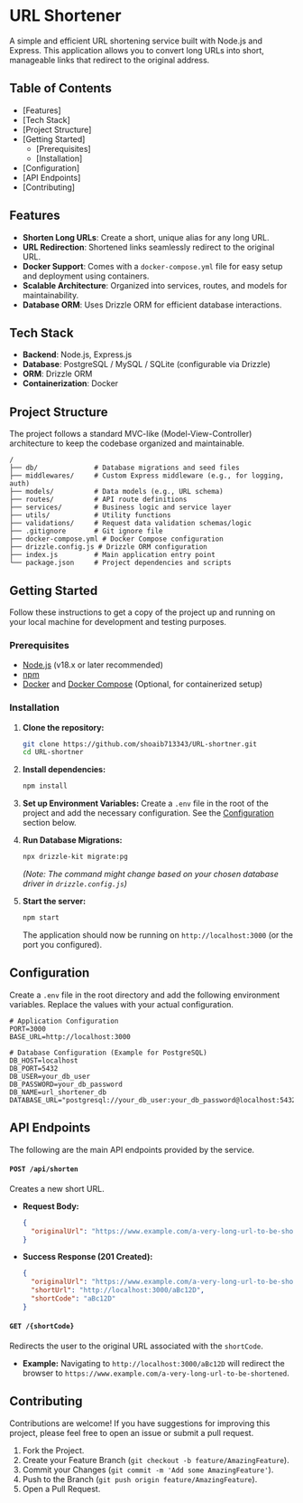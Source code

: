 
# URL Shortener

A simple and efficient URL shortening service built with Node.js and Express. This application allows you to convert long URLs into short, manageable links that redirect to the original address.

## Table of Contents

  - [Features]
  - [Tech Stack]
  - [Project Structure]
  - [Getting Started]
      - [Prerequisites]
      - [Installation]
  - [Configuration]
  - [API Endpoints]
  - [Contributing]

## Features

  - **Shorten Long URLs**: Create a short, unique alias for any long URL.
  - **URL Redirection**: Shortened links seamlessly redirect to the original URL.
  - **Docker Support**: Comes with a `docker-compose.yml` file for easy setup and deployment using containers.
  - **Scalable Architecture**: Organized into services, routes, and models for maintainability.
  - **Database ORM**: Uses Drizzle ORM for efficient database interactions.

## Tech Stack

  - **Backend**: Node.js, Express.js
  - **Database**: PostgreSQL / MySQL / SQLite (configurable via Drizzle)
  - **ORM**: Drizzle ORM
  - **Containerization**: Docker

## Project Structure

The project follows a standard MVC-like (Model-View-Controller) architecture to keep the codebase organized and maintainable.

```
/
├── db/              # Database migrations and seed files
├── middlewares/     # Custom Express middleware (e.g., for logging, auth)
├── models/          # Data models (e.g., URL schema)
├── routes/          # API route definitions
├── services/        # Business logic and service layer
├── utils/           # Utility functions
├── validations/     # Request data validation schemas/logic
├── .gitignore       # Git ignore file
├── docker-compose.yml # Docker Compose configuration
├── drizzle.config.js # Drizzle ORM configuration
├── index.js         # Main application entry point
└── package.json     # Project dependencies and scripts
```

## Getting Started

Follow these instructions to get a copy of the project up and running on your local machine for development and testing purposes.

### Prerequisites

  - [Node.js](https://nodejs.org/en/) (v18.x or later recommended)
  - [npm](https://www.npmjs.com/)
  - [Docker](https://www.docker.com/) and [Docker Compose](https://docs.docker.com/compose/) (Optional, for containerized setup)

### Installation

1.  **Clone the repository:**

    ```bash
    git clone https://github.com/shoaib713343/URL-shortner.git
    cd URL-shortner
    ```

2.  **Install dependencies:**

    ```bash
    npm install
    ```

3.  **Set up Environment Variables:**
    Create a `.env` file in the root of the project and add the necessary configuration. See the [Configuration](https://www.google.com/search?q=%23configuration) section below.

4.  **Run Database Migrations:**

    ```bash
    npx drizzle-kit migrate:pg
    ```

    *(Note: The command might change based on your chosen database driver in `drizzle.config.js`)*

5.  **Start the server:**

    ```bash
    npm start
    ```

    The application should now be running on `http://localhost:3000` (or the port you configured).

## Configuration

Create a `.env` file in the root directory and add the following environment variables. Replace the values with your actual configuration.

```env
# Application Configuration
PORT=3000
BASE_URL=http://localhost:3000

# Database Configuration (Example for PostgreSQL)
DB_HOST=localhost
DB_PORT=5432
DB_USER=your_db_user
DB_PASSWORD=your_db_password
DB_NAME=url_shortener_db
DATABASE_URL="postgresql://your_db_user:your_db_password@localhost:5432/url_shortener_db"
```

## API Endpoints

The following are the main API endpoints provided by the service.

#### `POST /api/shorten`

Creates a new short URL.

  - **Request Body:**

    ```json
    {
      "originalUrl": "https://www.example.com/a-very-long-url-to-be-shortened"
    }
    ```

  - **Success Response (201 Created):**

    ```json
    {
      "originalUrl": "https://www.example.com/a-very-long-url-to-be-shortened",
      "shortUrl": "http://localhost:3000/aBc12D",
      "shortCode": "aBc12D"
    }
    ```

#### `GET /{shortCode}`

Redirects the user to the original URL associated with the `shortCode`.

  - **Example:** Navigating to `http://localhost:3000/aBc12D` will redirect the browser to `https://www.example.com/a-very-long-url-to-be-shortened`.

## Contributing

Contributions are welcome\! If you have suggestions for improving this project, please feel free to open an issue or submit a pull request.

1.  Fork the Project.
2.  Create your Feature Branch (`git checkout -b feature/AmazingFeature`).
3.  Commit your Changes (`git commit -m 'Add some AmazingFeature'`).
4.  Push to the Branch (`git push origin feature/AmazingFeature`).
5.  Open a Pull Request.
